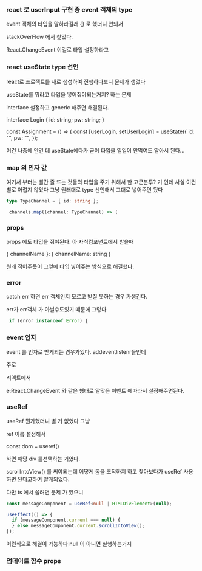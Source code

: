 ### react 로 userInput 구현 중 event 객체의 type

event 객체의 타입을 말하라길래 {} 로 했더니 안되서

stackOverFlow 에서 찾았다.

React.ChangeEvent<HTMLInputElement> 이걸로 타입 설정하라고

### react useState type 선언

react로 프로젝트를 새로 생성하여 진행하다보니 문제가 생겼다

useState를 뭐라고 타입을 넣어줘야되는거지? 하는 문제

interface 설정하고 generic 해주면 해결된다.

interface Login {
id: string;
pw: string;
}

const Assignment = () => {
const [userLogin, setUserLogin] = useState<Login>({
id: "",
pw: "",
});

이건 나중에 안건 데 useState에다가 굳이 타입을 일일이 안먹여도 알아서 된다...

### map 의 인자 값

여기서 부터는 빨간 줄 뜨는 것들의 타입을 주기 위해서 한 고군분투? 기 인데 사실 이건 별로 어렵지 않았다 그냥 원래대로 type 선언해서 그대로 넣어주면 됬다

```ts
type TypeChannel = { id: string };

 channels.map((channel: TypeChannel) => (
```

### props

props 에도 타입을 줘야된다. 아 자식컴포넌트에서 받을때

{ channelName }: { channelName: string }

원래 적어주듯이 그옆에 타입 넣어주는 방식으로 해결했다.

### error

catch err 하면 err 객체인지 모르고 받질 못하는 경우 가생긴다.

err가 err객체 가 아닐수도있기 떄문에 그렇다

```ts
 if (error instanceof Error) {

```

### event 인자

event 를 인자로 받게되는 경우가있다. addeventlistenr들인데

주로

리액트에서

e:React.ChangeEvent<HTMLInputElement>
와 같은 형태로 알맞은 이벤트 에따라서 설정해주면된다.

### useRef

useRef 뭔가했더니 별 거 없었다 그냥

ref 이름 설정해서

const dom = useref()

<div ref={dom}>

하면 해당 div 를선택하는 거였다.

scrollIntoView() 를 써야되는데 어떻게 돔을 조작하지 하고 찾아보다가 useRef 사용하면 된다고하여 알게되었다.

다만 ts 에서 쓸려면 문제 가 있으니

```ts
const messageComponent = useRef<null | HTMLDivElement>(null);

useEffect(() => {
  if (messageComponent.current === null) {
  } else messageComponent.current.scrollIntoView();
});
```

이런식으로 해결이 가능하다 null 이 아니면 실행하는거지

### 업데이트 함수 props
